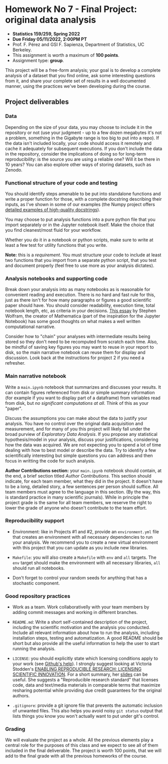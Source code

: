 # Homework No 7 - Final Project: original data analysis

* **Statistics 159/259, Spring 2022**
* **Due Friday 05/11/2022, 2:00PM PT**
* Prof. F. Pérez and GSI F. Sapienza, Department of Statistics, UC Berkeley.
* This assignment is worth a maximum of **100 points**.
* Assignment type: **group**.

This project will be a free-form analysis; your goal is to develop a complete analysis of a dataset that you find online, ask some interesting questions from it, and share your complete set of results in a well documented manner, using the practices we've been developing during the course.

## Project deliverables

### Data

Depending on the size of your data, you may choose to include it in the repository or not (use your judgment - up to a few dozen megabytes it's not a problem, something in the Gigabyte range is too big to put into a repo). If the data isn't  included locally, your code should access it remotely and cache it adequately for subsequent executions. If you don't include the data in the repository, consider the implications of doing so for long-term reproducibility: is the source you are using a reliable one? Will it be there in 10 years? You can also explore other ways of storing datasets, such as Zenodo. 


### Functional structure of your code and testing

You should identify steps amenable to be put into standalone functions and write a proper function for those, with a complete docstring describing their inputs, as I've shown in some of our examples (the Numpy project offers [detailed examples of high-quality docstrings](http://www.sphinx-doc.org/en/stable/ext/example_numpy.html)). 

You may choose to put analysis functions into a pure python file that you import separately or in the Jupyter notebook itself. Make the choice that you find cleanest/most fluid for your workflow.

Whether you do it in a notebook or python scripts, make sure to write at least a few test for utility functions that you write.

**Note:** this is a *requirement*. You must structure your code to include at least two functions that you import from a separate python script, that you test and document properly (feel free to use more as your analysis dictates). 


### Analysis notebooks and supporting code

Break down your analysis into as many notebooks as is reasonable for convenient reading and execution. There is no hard and fast rule for this, just as there isn't for how many paragraphs or figures a good scientific paper should have. You should consider readability, execution time, total notebook length, etc, as criteria in your decisions.  [This essay](http://blog.wolfram.com/2017/11/14/what-is-a-computational-essay) by Stephen Wolfram, the creator of Mathematica (part of the inspiration for the Jupyter Notebook) has some good thoughts on what makes a well written computational narrative.

Consider how to "chain" your analyses with intermediate results being stored so they don't need to be recomputed from scratch each time. Also, be mindful of saving key figures you may want to reuse in your report to disk, so the main narrative notebook can reuse them for display and discussion.  Look back at the instructions for project 2 if you need a refresher.


### Main narrative notebook

Write a `main.ipynb` notebook that summarizes and discusses your results. It can contain figures referenced from disk or simple summary information (for example if you want to display part of a dataframe) from variables read from disk, but *no significant computations at all*. Think of this as your "paper".

Discuss the assumptions you can make about the data to justify your analysis.  You have no control over the original data acquisition and measurement, and for many of you this project will likely fall under the broad purview of *Exploratory Data Analysis*.  If you propose any statistical hypothesis/model in your analysis, discuss your justifications, considering how the data was acquired. We are not expecting you to spend a lot of time dealing with how to best model or describe the data. Try to identify a few scientifically interesting but simple questions you can address and then focus in writting the code for such analysis. 


**Author Contributions section:** your `main.ipynb` notebook should contain, at the end, a brief section titled *Author Contributions*. This section should indicate, for each team member, what they did in the project. It doesn't have to be a long, detailed story, a few sentences per person should suffice.  All team members must agree to the language in this section.  (By the way, this is standard practice in many scientific journals).  While in principle the project grade is the same for all team members, we reserve the right to lower the grade of anyone who doesn't contribute to the team effort.


### Reproducibility support

* Environment: like in Projects #1 and #2, provide an `environment.yml` file that creates an environment with all necessary dependencies to run your analysis. We recommend you to create a new virtual environment with this project that you can update as you include new libraries. 

* `Makefile`: you will also create a `Makefile` with `env` and `all` targets. The `env` target should make the environment with all necessary libraries, `all` should run all notebooks.

* Don't forget to control your random seeds for anything that has a stochastic component.


### Good repository practices

* Work as a team. Work collaborativelly with your team members by adding commit messages and working in different branches.

* `README.md`: Write a short self-contained description of the project, including the scientific motivation and the analysis you conducted. Include all relevant information about how to run the analysis, including installation steps, testing and automatization. A good README should be short but also provide all the useful information to help the user to start running the analysis. 

* `LICENSE`: you should explicitly state which licensing conditions apply to your work (see [Github's help](https://help.github.com/articles/adding-a-license-to-a-repository/)). I strongly suggest looking at Victoria Stodden's [ENABLING REPRODUCIBLE RESEARCH:
LICENSING SCIENTIFIC INNOVATION](https://web.stanford.edu/~vcs/papers/ijclp-STODDEN-2009.pdf). For a short summary, her [slides](https://web.stanford.edu/~vcs/talks/VictoriaStoddenCommuniaJune2009-2.pdf) can be useful. She suggests a "Reproducible research standard" that licenses code, data and text/media materials in comparable terms that maximize resharing potential while providing due credit guarantees for the original authors.

* `.gitignore`: provide a git ignore file that prevents the automatic inclusion of unwanted files.  This also helps you avoid noisy `git status` output that lists things you know you won't actually want to put under git's control.


### Grading

We will evaluate the project as a whole. All the previous elements play a central role for the purposes of this class and we expect to see all of them included in the final deliverable. The project is worth 100 points, that we will add to the final grade with all the previous homeworks of the course. 
